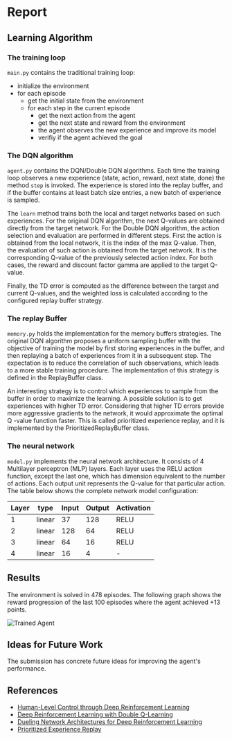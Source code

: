 [//]: # (Image References)

[image1]: https://drive.google.com/uc?id=1rR6gnP-6y0EnEykJfVZ8CIsKcitOclTx "Trained Agent"

# Report

## Learning Algorithm

### The training loop

`main.py` contains the traditional training loop:

* initialize the environment
* for each episode
    * get the initial state from the environment
    * for each step in the current episode
        * get the next action from the agent
        * get the next state and reward from the environment
        * the agent observes the new experience and improve its model
        * verifiy if the agent achieved the goal

### The DQN algorithm
    
`agent.py` contains the DQN/Double DQN algorithms. Each time the training loop observes a new experience (state, action, reward, next state, done) the method `step` is invoked. The experience is stored into the replay buffer, and if the buffer contains at least batch size entries, a new batch of experience is sampled. 

The `learn` method  trains both the local and target networks based on such experiences. For the original DQN algorithm, the next Q-values are obtained directly from the target network. For the Double DQN algorithm, the action selection and evaluation are performed in different steps. First the action is obtained from the local network, it is the index of the max Q-value. Then, the evaluation of such action is obtained from the  target network. It is the corresponding Q-value of the previously selected action index. For both cases, the reward and discount factor gamma are applied to the target Q-value.

Finally, the TD error is computed as the difference between the target and current Q-values, and the weighted loss is calculated according to the configured replay buffer strategy.

### The replay Buffer

`memory.py` holds the implementation for the memory buffers strategies. The original DQN algorithm proposes a uniform sampling buffer with the objective of training the model by first storing experiences in the buffer, and then replaying a batch of experiences from it in a subsequent step. The expectation is to reduce the correlation of such observations, which leads to a more stable training procedure. The implementation of this strategy is defined in the ReplayBuffer class.

An interesting strategy is to control which experiences to sample from the buffer in order to maximize the learning. A possible solution is to get  experiences with higher TD error. Considering that higher TD errors provide more aggressive gradients to the network, it would approximate the optimal Q -value function faster. This is called prioritized experience replay, and it is implemented by the PrioritizedReplayBuffer class. 

### The neural network

`model.py` implements the neural network architecture. It consists of 4 Multilayer perceptron (MLP) layers. Each layer uses the RELU action function, except the last one, which has dimension equivalent to the number of actions. Each output unit represents the Q-value for that particular action. The table below shows the complete network model configuration:

| Layer |  type  | Input | Output | Activation |
| ----- | ------ | ----- | ------ | ---------- |
| 1     | linear | 37    | 128    | RELU       |
| 2     | linear | 128   | 64     | RELU       |
| 3     | linear | 64    | 16     | RELU       |
| 4     | linear | 16    | 4      | -          |

## Results

The environment is solved in 478 episodes. The following graph shows the reward progression of the last 100 episodes where the agent achieved +13 points.

![Trained Agent][image1]

## Ideas for Future Work

The submission has concrete future ideas for improving the agent's performance.

## References

- [Human-Level Control through Deep Reinforcement Learning](https://storage.googleapis.com/deepmind-media/dqn/DQNNaturePaper.pdf)
- [Deep Reinforcement Learning with Double Q-Learning](https://arxiv.org/abs/1509.06461)
- [Dueling Network Architectures for Deep Reinforcement Learning](https://arxiv.org/abs/1511.06581)
- [Prioritized Experience Replay](https://arxiv.org/abs/1511.05952)
